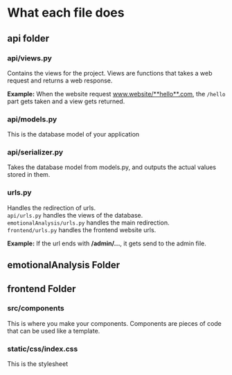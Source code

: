 # What each file does

## api folder
### api/views.py
Contains the views for the project. Views are functions that takes a web request and returns a web response.

**Example:** When the website request www.website/**hello**.com, the `/hello` part gets taken and a view gets returned.

### api/models.py
This is the database model of your application

### api/serializer.py
Takes the database model from models.py, and outputs the actual values stored in them.

### urls.py
Handles the redirection of urls.<br>
`api/urls.py` handles the views of the database.<br>
`emotionalAnalysis/urls.py` handles the main redirection.<br>
`frontend/urls.py` handles the frontend website urls.<br>

**Example:** If the url ends with **/admin/...**, it gets send to the admin file.

## emotionalAnalysis Folder

## frontend Folder
### src/components
This is where you make your components. Components are pieces of code that can be used like a template.<br>
### static/css/index.css
This is the stylesheet